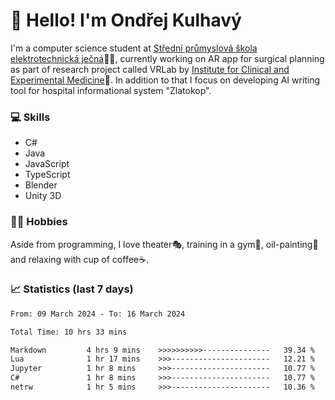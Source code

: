 # 👋 Hello! I'm Ondřej Kulhavý

I'm a computer science student at [Střední průmyslová škola elektrotechnická ječná](https://www.spsejecna.cz/)👨‍🎓, currently working on AR app for surgical planning as part of research project called VRLab by [Institute for Clinical and Experimental Medicine](https://www.ikem.cz/en/)🏥.
In addition to that I focus on developing AI writing tool for hospital informational system "Zlatokop".

### 💻 Skills
- C#
- Java
- JavaScript
- TypeScript
- Blender
- Unity 3D

### 🏋️‍♂️ Hobbies

Aside from programming, I love theater🎭, training in a gym💪, oil-painting🎨 and relaxing with cup of coffee☕.
### 📈 Statistics (last 7 days)
<!--START_SECTION:waka-->

```txt
From: 09 March 2024 - To: 16 March 2024

Total Time: 10 hrs 33 mins

Markdown         4 hrs 9 mins    >>>>>>>>>>---------------   39.34 %
Lua              1 hr 17 mins    >>>----------------------   12.21 %
Jupyter          1 hr 8 mins     >>>----------------------   10.77 %
C#               1 hr 8 mins     >>>----------------------   10.77 %
netrw            1 hr 5 mins     >>>----------------------   10.36 %
```

<!--END_SECTION:waka-->



